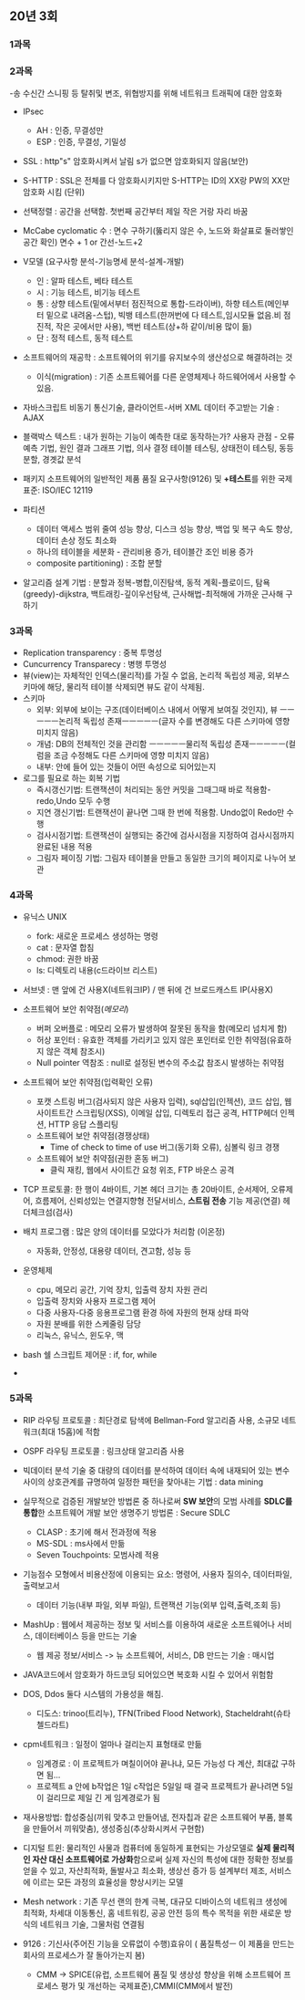## 20년 3회

### 1과목





### 2과목 
-송 수신간 스니핑 등 탈취및 변조, 위협방지를 위해 네트워크 트래픽에 대한 암호화
- IPsec
  - AH : 인증, 무결성만
  - ESP : 인증, 무결성, 기밀성
- SSL : http"s" 암호화시켜서 날림 s가 없으면 암호화되지 않음(보안)
- S-HTTP : SSL은 전체를 다 암호화시키지만 S-HTTP는 ID의 XX랑 PW의 XX만 암호화 시킴 (단위)
- 선택정렬 : 공간을 선택함. 첫번째 공간부터 제일 작은 거랑 자리 바꿈
- McCabe cyclomatic 수 : 면수 구하기(뚫리지 않은 수, 노드와 화살표로 둘러쌓인 공간 확인) 면수 + 1    or  간선-노드+2 
- V모델 (요구사항 분석-기능명세 분석-설계-개발) 
  - 인 : 알파 테스트, 베타 테스트
  - 시 : 기능 테스트, 비기능 테스트
  - 통 : 상향 테스트(밑에서부터 점진적으로 통합-드라이버), 하향 테스트(메인부터 밑으로 내려옴-스텁), 빅뱅 테스트(한꺼번에 다 테스트,임시모듈 없음.비 점진적, 작은 곳에서만 사용), 백번 테스트(상+하 같이/비용 많이 듦)
  - 단 : 정적 테스트, 동적 테스트

- 소프트웨어의 재공학 : 소프트웨어의 위기를 유지보수의 생산성으로 해결하려는 것
  - 이식(migration) : 기존 소프트웨어를 다른 운영체제나 하드웨어에서 사용할 수 있음. 
- 자바스크립트 비동기 통신기술, 클라이언트-서버 XML 데이터 주고받는 기술 : AJAX
- 블랙박스 텍스트 : 내가 원하는 기능이 예측한 대로 동작하는가? 사용자 관점 - 오류 예측 기법, 원인 결과 그래프 기법, 의사 결정 테이블 테스팅, 상태전이 테스팅, 동등 분할, 경곗값 분석
- 패키지 소프트웨어의 일반적인 제품 품질 요구사항(9126) 및 **+테스트**를 위한 국제 표준: ISO/IEC 12119  
- 파티션
  - 데이터 액세스 범위 줄여 성능 향상, 디스크 성능 향상, 백업 및 복구 속도 향상, 데이터 손상 정도 최소화
  - 하나의 테이블을 세분화 - 관리비용 증가, 테이블간 조인 비용 증가
  - composite partitioning) : 조합 분할
- 알고리즘 설계 기법 : 분할과 정복-병합,이진탐색, 동적 계획-플로이드, 탐욕(greedy)-dijkstra, 백트래킹-깊이우선탐색, 근사해법-최적해에 가까운 근사해 구하기



### 3과목
- Replication transparency :  중복 투명성
- Cuncurrency Transparecy : 병행 투명성
- 뷰(view)는 자체적인 인덱스(물리적)를 가질 수 없음, 논리적 독립성 제공, 외부스키마에 해당, 물리적 테이블 삭제되면 뷰도 같이 삭제됨.
- 스키마
  - 외부: 외부에 보이는 구조(데이터베이스 내에서 어떻게 보여질 것인지), 뷰
  ㅡㅡㅡㅡㅡ논리적 독립성 존재ㅡㅡㅡㅡㅡ(글자 수를 변경해도 다른 스키마에 영향 미치지 않음)
  - 개념: DB의 전체적인 것을 관리함
  ㅡㅡㅡㅡㅡ물리적 독립성 존재ㅡㅡㅡㅡㅡ(컬럼을 조금 수정해도 다른 스키마에 영향 미치지 않음)
  - 내부: 안에 들어 있는 것들이 어떤 속성으로 되어있는지
- 로그를 필요로 하는 회복 기법
  - 즉시갱신기법: 트랜잭션이 처리되는 동안 커밋을 그때그때 바로 적용함-redo,Undo 모두 수행
  - 지연 갱신기법: 트랜잭션이 끝나면 그때 한 번에 적용함. Undo없이 Redo만 수행
  - 검사시점기법: 트랜잭션이 실행되는 중간에 검사시점을 지정하여 검사시점까지 완료된 내용 적용
  - 그림자 페이징 기법: 그림자 테이블을 만들고 동일한 크기의 페이지로 나누어 보관


### 4과목
- 유닉스 UNIX
  - fork: 새로운 프로세스 생성하는 명령
  - cat : 문자열 합침
  - chmod: 권한 바꿈
  - ls: 디렉토리 내용(c드라이브 리스트)

- 서브넷 : 맨 앞에 건 사용X(네트워크IP) / 맨 뒤에 건 브로드캐스트 IP(사용X)
- 소프트웨어 보안 취약점(*메모리*)
  - 버퍼 오버플로 : 메모리 오류가 발생하여 잘못된 동작을 함(메모리 넘치게 함)
  - 허상 포인터 : 유효한 객체를 가리키고 있지 않은 포인터로 인한 취약점(유효하지 않은 객체 참조시)
  - Null pointer 역참조 : null로 설정된 변수의 주소값 참조시 발생하는 취약점
- 소프트웨어 보안 취약점(입력확인 오류)
  - 포캣 스트링 버그(검사되지 않은 사용자 입력), sql삽입(인젝션), 코드 삽입, 웹 사이트트간 스크립팅(XSS), 이메일 삽입, 디렉토리 접근 공격, HTTP헤더 인젝션, HTTP 응답 스플리팅
  - 소프트웨어 보안 취약점(경쟁상태)
    - Time of check to time of use 버그(동기화 오류), 심볼릭 링크 경쟁
  - 소프트웨어 보안 취약점(권한 혼동 버그)
    - 클릭 재킹, 웹에서 사이트간 요청 위조, FTP 바운스 공격   
- TCP 프로토콜: 한 행이 4바이트, 기본 헤더 크기는 총 20바이트, 순서제어, 오류제어, 흐름제어, 신뢰성있는 연결지향형 전달서비스, **스트림 전송** 기능 제공(연결) 헤더체크섬(검사)

- 배치 프로그램 : 많은 양의 데이터를 모았다가 처리함 (이온정) 
  - 자동화, 안정성, 대용량 데이터, 견고함, 성능 등

- 운영체제  
  - cpu, 메모리 공간, 기억 장치, 입출력 장치 자원 관리
  - 입출력 장치와 사용자 프로그램 제어
  - 다중 사용자-다중 응용프로그램 환경 하에 자원의 현재 상태 파악
  - 자원 분배를 위한 스케줄링 담당
  - 리눅스, 유닉스, 윈도우, 맥  

- bash 쉘 스크립트 제어문 : if, for, while
- 

### 5과목
- RIP 라우팅 프로토콜 : 최단경로 탐색에 Bellman-Ford 알고리즘 사용, 소규모 네트워크(최대 15홉)에 적함
- OSPF 라우팅 프로토콜 : 링크상태 알고리즘 사용

- 빅데이터 분석 기술 중 대량의 데이터를 분석하여 데이터 속에 내재되어 있는 변수 사이의 상호관계를 규명하여 일정한 패턴을 찾아내는 기법 : data mining
- 실무적으로 검증된 개발보안 방법론 중 하나로써 **SW 보안**의 모범 사례를 **SDLC를 통합**한 소프트웨어 개발 보안 생명주기 방법론 : Secure SDLC
  - CLASP : 초기에 해서 전과정에 적용
  - MS-SDL : ms사에서 만듦
  - Seven Touchpoints: 모범사례 적용

- 기능점수 모형에서 비용산정에 이용되는 요소: 명령어, 사용자 질의수, 데이터파일, 출력보고서
  - 데이터 기능(내부 파일, 외부 파일), 트랜잭션 기능(외부 입력,출력,조회 등)

- MashUp : 웹에서 제공하는 정보 및 서비스를 이용하여 새로운 소프트웨어나 서비스, 데이터베이스 등을 만드는 기술
  - 웹 제공 정보/서비스 -> 뉴 소프트웨어, 서비스, DB 만드는 기술 : 매시업
-  JAVA코드에서 암호화가 하드코딩 되어있으면 복호화 시킬 수 있어서 위험함
- DOS, Ddos 둘다 시스템의 가용성을 해침. 
  - 디도스: trinoo(트리누), TFN(Tribed Flood Network), Stacheldraht(슈타첼드라트)
- cpm네트워크 : 일정이 얼마나 걸리는지 표형태로 만듦 
  - 임계경로 : 이 프로젝트가  며칠이어야 끝나냐, 모든 가능성 다 계산, 최대값 구하면 됨...
  - 프로젝트 a 안에 b작업은 1일 c작업은 5일일 때 결국 프로젝트가 끝나려면 5일이 걸리므로 제일 긴 게 임계경로가 됨 
- 재사용방법: 합성중심(끼워 맞추고 만들어냄, 전자칩과 같은 소프트웨어 부품, 블록을 만들어서 끼워맞춤), 생성중심(추상화시켜서 구현함) 
- 디지털 트윈: 물리적인 사물과 컴퓨터에 동일하게 표현되는 가상모델로 **실제 물리적인 자산 대신 소프트웨어로 가상화**함으로써 실제 자신의 특성에 대한 정확한 정보를 얻을 수 있고, 자산최적화, 돌발사고 최소화, 생상선 증가 등 설계부터 제조, 서비스에 이르는 모든 과정의 효율성을 향상시키는 모델
- Mesh network : 기존 무선 랜의 한계 극복, 대규모 디바이스의 네트워크 생성에 최적화, 차세대 이동통신, 홈 네트워킹, 공공 안전 등의 특수 목적을 위한 새로운 방식의 네트워크 기술, 그물처럼 연결됨
- 9126 : 기신사(주어진 기능을 오류없이 수행)효유이 ( 품질특성ㅡ 이 제품을 만드는 회사의 프로세스가 잘 돌아가는지 봄)
  - CMM -> SPICE(유럽, 소프트웨어 품질 및 생상성 향상을 위해 소프트웨어 프로세스 평가 및 개선하는 국제표준),CMMI(CMM에서 발전)
